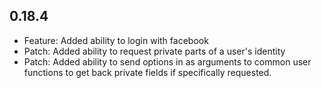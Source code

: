 ## 0.18.4

* Feature: Added ability to login with facebook
* Patch: Added ability to request private parts of a user's identity
* Patch: Added ability to send options in as arguments to common user functions to get back private fields if specifically requested.
